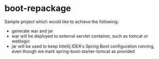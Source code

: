 # boot-repackage
Sample project which would like to achieve the following:

* generate war and jar
* war will be deployed to external servlet container, such as tomcat or weblogic
* jar will be used to keep Intellij IDEA's Spring Boot configuration running, even though we mark spring-boot-starter-tomcat as provided
